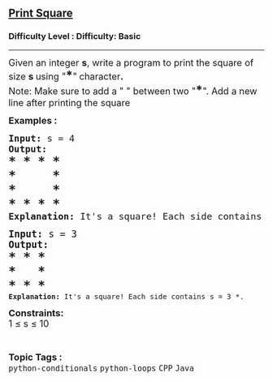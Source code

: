 <h2><a href="https://www.geeksforgeeks.org/problems/print-square/0">Print Square</a></h2><h3>Difficulty Level : Difficulty: Basic</h3><hr><div class="problems_problem_content__Xm_eO"><p><span style="font-size: 18px;">Given an integer <strong>s</strong>, write a program to print the square of size <strong>s&nbsp;</strong>using "<strong><span style="font-size: 18pt;">*</span></strong>"<strong>&nbsp;</strong>character<strong>.&nbsp;<br></strong>Note: Make sure to add a " " between two "<span style="font-size: 18pt;"><strong>*</strong></span>". Add a new line after printing the square</span></p>
<p><span style="font-size: 18px;"><strong>Examples :</strong></span><span style="font-size: 18px;"><strong> </strong></span></p>
<pre><span style="font-size: 18px;"><strong>Input: </strong>s = 4
<strong>Output:</strong>
<span style="font-size: 18pt;"><strong>* * * *</strong></span><br><span style="font-size: 18pt;"><strong>*     *</strong></span><br></span><span style="font-size: 18px;"><span style="font-size: 18pt;"><strong>*     *</strong></span><br><span style="font-size: 18pt;"><strong>* * * *</strong></span>
<strong>Explanation: </strong>It's a square! Each side contains s = 4 *.<br></span></pre>
<pre><span style="font-size: 14pt;"><strong>Input: </strong>s = 3
<strong>Output:</strong></span>
<span style="font-size: 18pt;"><strong>* * * </strong></span><br><span style="font-size: 18pt;"><strong>*   *</strong></span><br><span style="font-size: 18pt;"><strong>* * *</strong></span>
<strong>Explanation: </strong>It's a square! Each side contains s = 3 *.</pre>
<p><span style="font-size: 18px;"><strong>Constraints:</strong><br>1 ≤ s ≤ 10</span></p></div><br><p><span style=font-size:18px><strong>Topic Tags : </strong><br><code>python-conditionals</code>&nbsp;<code>python-loops</code>&nbsp;<code>CPP</code>&nbsp;<code>Java</code>&nbsp;